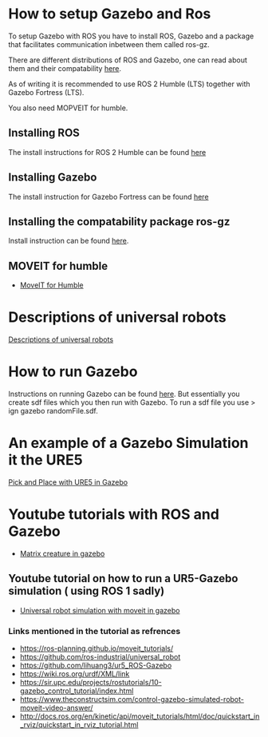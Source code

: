 # How to setup Gazebo and Ros

To setup Gazebo with ROS you have to install ROS, Gazebo and a package that facilitates communication inbetween them called ros-gz.

There are different distributions of ROS and Gazebo, one can read about them and their compatability [here](https://gazebosim.org/docs/latest/ros_installation).

As of writing it is recommended to use ROS 2 Humble (LTS) together with Gazebo Fortress (LTS).

You also need MOPVEIT for humble.


## Installing ROS


The install instructions for ROS 2 Humble can be found [here](https://docs.ros.org/en/humble/Installation/Ubuntu-Install-Debians.html)

## Installing Gazebo

The install instruction for Gazebo Fortress can be found [here](https://gazebosim.org/docs)

## Installing the compatability package ros-gz

Install instruction can be found [here](https://gazebosim.org/docs/latest/ros_installation).

## MOVEIT for humble
- [MoveIT for Humble](https://moveit.picknik.ai/humble/doc/tutorials/getting_started/getting_started.html)

# Descriptions of universal robots 
[Descriptions of universal robots ](https://github.com/UniversalRobots/Universal_Robots_ROS2_Description)


  

# How to run Gazebo

Instructions on running Gazebo can be found [here](https://gazebosim.org/docs/all/getstarted). But essentially you create sdf files which you then run with Gazebo.
To run a sdf file you use > ign gazebo randomFile.sdf.

# An example of a Gazebo Simulation it the URE5

[Pick and Place with URE5 in Gazebo](https://github.com/lihuang3/ur5_ROS-Gazebo)

# Youtube tutorials with ROS and Gazebo

- [Matrix creature in gazebo](https://www.youtube.com/watch?v=ayp87SjrwPc&ab_channel=SwagatKumar)

## Youtube tutorial on how to run a UR5-Gazebo simulation ( using ROS 1 sadly)

- [Universal robot simulation with moveit in gazebo](https://www.youtube.com/watch?v=ayp87SjrwPc&ab_channel=SwagatKumar)

### Links mentioned in the tutorial as refrences
- https://ros-planning.github.io/moveit_tutorials/
- https://github.com/ros-industrial/universal_robot
- https://github.com/lihuang3/ur5_ROS-Gazebo
- https://wiki.ros.org/urdf/XML/link
- https://sir.upc.edu/projects/rostutorials/10-gazebo_control_tutorial/index.html
- https://www.theconstructsim.com/control-gazebo-simulated-robot-moveit-video-answer/
- http://docs.ros.org/en/kinetic/api/moveit_tutorials/html/doc/quickstart_in_rviz/quickstart_in_rviz_tutorial.html
